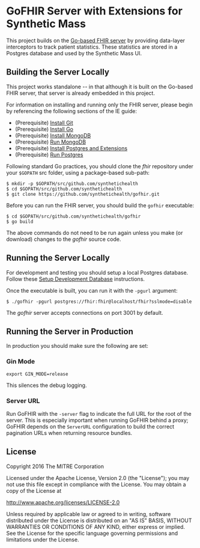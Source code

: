 GoFHIR Server with Extensions for Synthetic Mass
================================================

This project builds on the [Go-based FHIR server](https://github.com/intervention-engine/ie) by providing data-layer interceptors to track patient statistics. These statistics are stored in a Postgres database and used by the Synthetic Mass UI.

Building the Server Locally
---------------------------

This project works standalone -- in that although it is built on the Go-based FHIR server, that server is already embedded in this project.

For information on installing and running only the FHIR server, please begin by referencing the following sections of the IE guide:

-	(Prerequisite) [Install Git](https://github.com/intervention-engine/ie/blob/master/docs/dev_install.md#install-git)
-	(Prerequisite) [Install Go](https://github.com/intervention-engine/ie/blob/master/docs/dev_install.md#install-go)
-	(Prerequisite) [Install MongoDB](https://github.com/intervention-engine/ie/blob/master/docs/dev_install.md#install-mongodb)
-	(Prerequisite) [Run MongoDB](https://github.com/intervention-engine/ie/blob/master/docs/dev_install.md#run-mongodb)
-  (Prerequisite) [Install Postgres and Extensions](https://github.com/synthetichealth/gofhir/blob/master/docs/postgres-setup.md#install-postgres)
-  (Prerequisite) [Run Postgres](https://github.com/synthetichealth/gofhir/blob/master/docs/postgres-setup.md#run-postgres)

Following standard Go practices, you should clone the *fhir* repository under your `$GOPATH` src folder, using a package-based sub-path:

```
$ mkdir -p $GOPATH/src/github.com/synthetichealth
$ cd $GOPATH/src/github.com/synthetichealth
$ git clone https://github.com/synthetichealth/gofhir.git
```

Before you can run the FHIR server, you should build the `gofhir` executable:

```
$ cd $GOPATH/src/github.com/synthetichealth/gofhir
$ go build
```

The above commands do not need to be run again unless you make (or download) changes to the *gofhir* source code.


Running the Server Locally
--------------------------

For development and testing you should setup a local Postgres database. Follow these [Setup Development Database](https://github.com/synthetichealth/gofhir/blob/ptstats/postgres/postgres-setup.md#setup-development-database) instructions.

Once the executable is built, you can run it with the `-pgurl` argument:

```
$ ./gofhir -pgurl postgres://fhir:fhir@localhost/fhir?sslmode=disable
```

The *gofhir* server accepts connections on port 3001 by default.

Running the Server in Production
--------------------------------
In production you should make sure the following are set:

### Gin Mode

```
export GIN_MODE=release
```
This silences the debug logging.

### Server URL

Run GoFHIR with the `-server` flag to indicate the full URL for the root of the server. This is especially important when running GoFHIR behind a proxy; GoFHIR depends on the `ServerURL` configuration to build the correct pagination URLs when returning resource bundles.

License
-------

Copyright 2016 The MITRE Corporation

Licensed under the Apache License, Version 2.0 (the "License"); you may not use this file except in compliance with the License. You may obtain a copy of the License at

http://www.apache.org/licenses/LICENSE-2.0

Unless required by applicable law or agreed to in writing, software distributed under the License is distributed on an "AS IS" BASIS, WITHOUT WARRANTIES OR CONDITIONS OF ANY KIND, either express or implied. See the License for the specific language governing permissions and limitations under the License.
